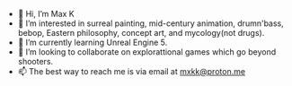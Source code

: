 - 👋 Hi, I’m Max K
- 👀 I’m interested in surreal painting, mid-century animation, drumn'bass, bebop, Eastern philosophy, concept art, and mycology(not drugs).
- 🌱 I’m currently learning Unreal Engine 5.
- 💞️ I’m looking to collaborate on explorattional games which go beyond shooters.
- 📫 The best way to reach me is via email at mxkk@proton.me


